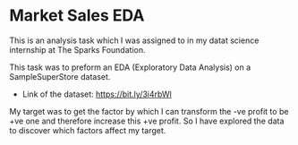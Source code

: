# Market Sales EDA

This is an analysis task which I was assigned to in my datat science internship at The Sparks Foundation. 

This task was to preform an EDA (Exploratory Data Analysis) on a SampleSuperStore dataset.
 - Link of the dataset: https://bit.ly/3i4rbWl

My target was to get the factor by which I can transform the -ve profit to be +ve one and therefore increase this +ve profit. 
So I have explored the data to discover which factors affect my target.
